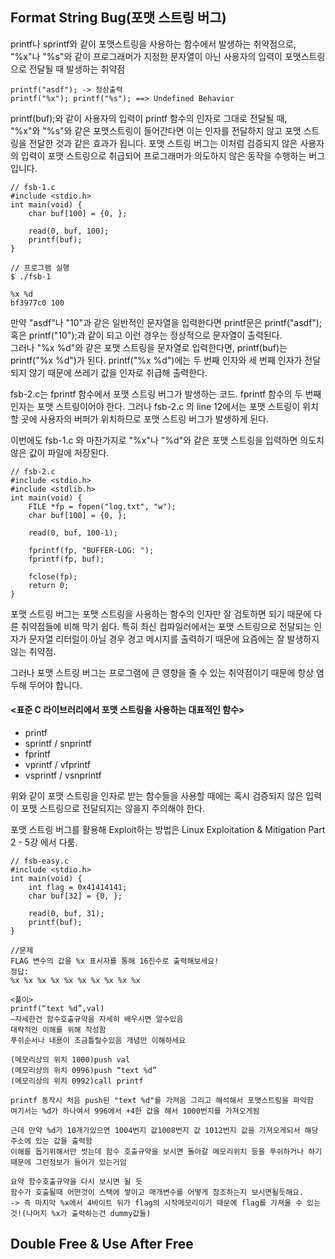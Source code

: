 ## Format String Bug(포맷 스트링 버그)  
printf나 sprintf와 같이 포맷스트링을 사용하는 함수에서 발생하는 취약점으로, "%x"나 "%s"와 같이 프로그래머가 지정한 문자열이 아닌 사용자의 입력이 포맷스트링으로 전달될 때 발생하는 취약점  
```
printf("asdf"); -> 정상출력  
printf("%x"); printf("%s"); ==> Undefined Behavior  
```
printf(buf);와 같이 사용자의 입력이 printf 함수의 인자로 그대로 전달될 때,  
"%x"와 "%s"와 같은 포맷스트링이 들어간다면 이는 인자를 전달하지 않고 포맷 스트링을 전달한 것과 같은 효과가 됩니다. 포맷 스트링 버그는 이처럼 검증되지 않은 사용자의 입력이 포맷 스트링으로 취급되어 프로그래머가 의도하지 않은 동작을 수행하는 버그입니다.  

```
// fsb-1.c
#include <stdio.h>
int main(void) {
    char buf[100] = {0, };
    
    read(0, buf, 100);
    printf(buf);
}  

// 프로그램 실행
$ ./fsb-1  

%x %d  
bf3977c0 100  
```
만약 "asdf"나 "10"과 같은 일반적인 문자열을 입력한다면 printf문은 printf("asdf"); 혹은 printf("10");과 같이 되고 이런 경우는 정상적으로 문자열이 출력된다.  
그러나 "%x %d"와 같은 포맷 스트링을 문자열로 입력한다면, printf(buf)는 printf("%x %d")가 된다. printf("%x %d")에는 두 번째 인자와 세 번째 인자가 전달되지 않기 때문에 쓰레기 값을 인자로 취급해 출력한다.  

fsb-2.c는 fprintf 함수에서 포맷 스트링 버그가 발생하는 코드. fprintf 함수의 두 번째 인자는 포맷 스트링이어야 한다. 그러나 fsb-2.c 의 line 12에서는 포맷 스트링이 위치할 곳에 사용자의 버퍼가 위치하므로 포맷 스트링 버그가 발생하게 된다.  

이번에도 fsb-1.c 와 마찬가지로 "%x"나 "%d"와 같은 포맷 스트링을 입력하면 의도치 않은 값이 파일에 저장된다.  

```
// fsb-2.c
#include <stdio.h>
#include <stdlib.h>
int main(void) {
    FILE *fp = fopen("log.txt", "w");
    char buf[100] = {0, };
    
    read(0, buf, 100-1);
    
    fprintf(fp, "BUFFER-LOG: ");
    fprintf(fp, buf);
    
    fclose(fp);
    return 0;
}
```
포맷 스트링 버그는 포맷 스트링을 사용하는 함수의 인자만 잘 검토하면 되기 때문에 다른 취약점들에 비해 막기 쉽다. 특히 최신 컴파일러에서는 포맷 스트링으로 전달되는 인자가 문자열 리터럴이 아닐 경우 경고 메시지를 출력하기 때문에 요즘에는 잘 발생하지 않는 취약점.

그러나 포맷 스트링 버그는 프로그램에 큰 영향을 줄 수 있는 취약점이기 때문에 항상 염두해 두어야 합니다.  

#### <표준 C 라이브러리에서 포맷 스트링을 사용하는 대표적인 함수>  
- printf
- sprintf / snprintf
- fprintf
- vprintf / vfprintf
- vsprintf / vsnprintf

위와 같이 포맷 스트링을 인자로 받는 함수들을 사용할 때에는 혹시 검증되지 않은 입력이 포맷 스트링으로 전달되지는 않을지 주의해야 한다.  

포맷 스트링 버그를 활용해 Exploit하는 방법은 Linux Exploitation & Mitigation Part 2 - 5강 에서 다룸.

```
// fsb-easy.c
#include <stdio.h>
int main(void) {
    int flag = 0x41414141;
    char buf[32] = {0, };
    
    read(0, buf, 31);
    printf(buf);
}

//문제
FLAG 변수의 값을 %x 표시자를 통해 16진수로 출력해보세요!
정답:
%x %x %x %x %x %x %x %x %x %x

<풀이>
printf(“text %d”,val)
—자세한건 함수호출규약을 자세히 배우시면 알수있음  
대략적인 이해를 위해 작성함  
푸쉬순서나 내용이 조금틀릴수있음 개념만 이해하세요

(메모리상의 위치 1000)push val
(메모리상의 위치 0996)push “text %d”
(메모리상의 위치 0992)call printf

printf 동작시 처음 push된 "text %d"를 가져옴 그리고 해석해서 포맷스트링을 파악함
여기서는 %d가 하나여서 996에서 +4한 값을 해서 1000번지를 가져오게됨

근데 만약 %d가 10개가있으면 1004번지 값1008번지 값 1012번지 값을 가져오게되서 해당 주소에 있는 값을 출력함
이해를 돕기위해서만 썻는데 함수 호출규약을 보시면 돌아갈 메모리위치 등을 푸쉬하거나 하기 때문에 그런정보가 들어가 있는거임

요약 함수호출규약을 다시 보시면 될 듯
함수가 호출될때 어떤것이 스택에 쌓이고 매개변수를 어떻게 참조하는지 보시면될듯해요.
-> 즉 마지막 %x에서 4바이트 뒤가 flag의 시작메모리이기 때문에 flag를 가져올 수 있는 것!(나머지 %x가 출력하는건 dummy값들)
```

## Double Free & Use After Free  

